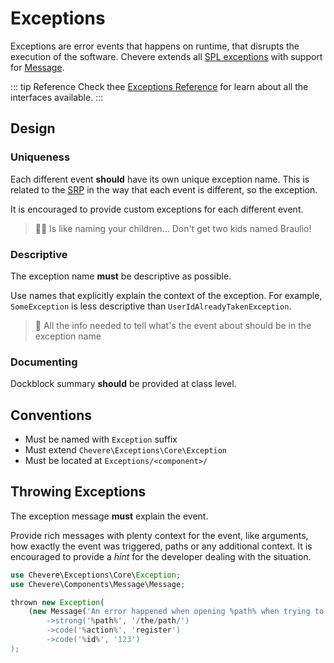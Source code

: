 # Exceptions

Exceptions are error events that happens on runtime, that disrupts the execution of the software. Chevere extends all [SPL exceptions](https://www.php.net/manual/en/spl.exceptions.php) with support for [Message](./../../components/Message.md).

::: tip Reference
Check thee [Exceptions Reference](./../../reference/exceptions.md) for learn about all the interfaces available.
:::

## Design

### Uniqueness

Each different event **should** have its own unique exception name. This is related to the [SRP](https://en.wikipedia.org/wiki/Single-responsibility_principle) in the way that each event is different, so the exception.

It is encouraged to provide custom exceptions for each different event.

> 👶🏿 Is like naming your children... Don't get two kids named Braulio!

### Descriptive

The exception name **must** be descriptive as possible.

Use names that explicitly explain the context of the exception. For example, `SomeException` is less descriptive than `UserIdAlreadyTakenException`.

> 🙈 All the info needed to tell what's the event about should be in the exception name

### Documenting

Dockblock summary **should** be provided at class level.

## Conventions

* Must be named with `Exception` suffix
* Must extend `Chevere\Exceptions\Core\Exception`
* Must be located at `Exceptions/<component>/`

## Throwing Exceptions

The exception message **must** explain the event.

Provide rich messages with plenty context for the event, like arguments, how exactly the event was triggered, paths or any additional context. It is encouraged to provide a *hint* for the developer dealing with the situation.

```php
use Chevere\Exceptions\Core\Exception;
use Chevere\Components\Message\Message;

thrown new Exception(
    (new Message('An error happened when opening %path% when trying to %action% for %id%))
        ->strong('%path%', '/the/path/')
        ->code('%action%', 'register')
        ->code('%id%', '123')
);
```
